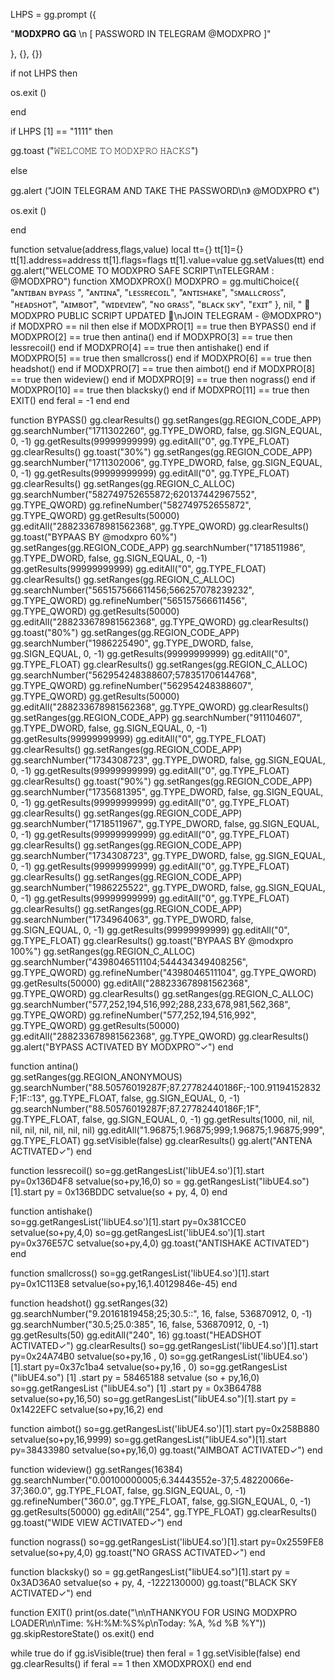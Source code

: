 
LHPS = gg.prompt ({

"𝐌𝐎𝐃𝐗𝐏𝐑𝐎 𝐆𝐆 \n [ PASSWORD IN TELEGRAM @MODXPRO ]"

 }, {}, {})

 if not LHPS then

  os.exit ()

end

if LHPS [1] == "1111" then

  gg.toast ("𝚆𝙴𝙻𝙲𝙾𝙼𝙴 𝚃𝙾 𝙼𝙾𝙳𝚇𝙿𝚁𝙾 𝙷𝙰𝙲𝙺𝚂")

else

gg.alert ("JOIN TELEGRAM AND TAKE THE PASSWORD\n》 @MODXPRO 《")

os.exit ()

end

function setvalue(address,flags,value) local tt={} tt[1]={} tt[1].address=address tt[1].flags=flags tt[1].value=value gg.setValues(tt) end
gg.alert("WELCOME TO MODXPRO SAFE SCRIPT\nTELEGRAM : @MODXPRO")
function XMODXPROX()
MODXPRO = gg.multiChoice({
"ᴀɴᴛɪʙᴀɴ ʙʏᴘᴀꜱꜱ ",
"ᴀɴᴛɪɴᴀ",
"ʟᴇꜱꜱʀᴇᴄᴏɪʟ",
"ᴀɴᴛɪꜱʜᴀᴋᴇ",
"ꜱᴍᴀʟʟᴄʀᴏꜱꜱ",
"ʜᴇᴀᴅꜱʜᴏᴛ",
"ᴀɪᴍʙᴏᴛ",
"ᴡɪᴅᴇᴠɪᴇᴡ",
"ɴᴏ ɢʀᴀꜱꜱ",
"ʙʟᴀᴄᴋ ꜱᴋʏ",
"ᴇxɪᴛ"
 }, nil, " 👑 MODXPRO PUBLIC SCRIPT UPDATED 👑\nJOIN TELEGRAM - @MODXPRO")
if MODXPRO == nil then
else 
if MODXPRO[1] == true then
BYPASS()
end
if MODXPRO[2] == true then
antina()
end
if MODXPRO[3] == true then
lessrecoil()
end
if MODXPRO[4] == true then
antishake()
end
if MODXPRO[5] == true then
smallcross()
end
if MODXPRO[6] == true then
headshot()
end
if MODXPRO[7] == true then
aimbot()
end
if MODXPRO[8] == true then
wideview()
end
if MODXPRO[9] == true then
nograss()
end
if MODXPRO[10] == true then
blacksky()
end
if MODXPRO[11] == true then
EXIT()
end
feral = -1
end
end
  

function BYPASS()
gg.clearResults() 
gg.setRanges(gg.REGION_CODE_APP)
gg.searchNumber("1711302260", gg.TYPE_DWORD, false, gg.SIGN_EQUAL, 0, -1)
gg.getResults(99999999999)
gg.editAll("0", gg.TYPE_FLOAT)
gg.clearResults()
gg.toast("30%")
gg.setRanges(gg.REGION_CODE_APP)
gg.searchNumber("1711302006", gg.TYPE_DWORD, false, gg.SIGN_EQUAL, 0, -1)
gg.getResults(99999999999)
gg.editAll("0", gg.TYPE_FLOAT)
gg.clearResults()
gg.setRanges(gg.REGION_C_ALLOC) 
gg.searchNumber("582749752655872;620137442967552", gg.TYPE_QWORD) 
gg.refineNumber("582749752655872", gg.TYPE_QWORD) 
gg.getResults(50000) 
gg.editAll("288233678981562368", gg.TYPE_QWORD) 
gg.clearResults()
gg.toast("BYPAAS BY @modxpro 60%")
gg.setRanges(gg.REGION_CODE_APP)
gg.searchNumber("1718511986", gg.TYPE_DWORD, false, gg.SIGN_EQUAL, 0, -1)
gg.getResults(99999999999)
gg.editAll("0", gg.TYPE_FLOAT)
gg.clearResults()
gg.setRanges(gg.REGION_C_ALLOC) 
gg.searchNumber("565157566611456;566257078239232", gg.TYPE_QWORD) 
gg.refineNumber("565157566611456", gg.TYPE_QWORD) 
gg.getResults(50000) 
gg.editAll("288233678981562368", gg.TYPE_QWORD) 
gg.clearResults()
gg.toast("80%")
gg.setRanges(gg.REGION_CODE_APP)
gg.searchNumber("1986225490", gg.TYPE_DWORD, false, gg.SIGN_EQUAL, 0, -1)
gg.getResults(99999999999)
gg.editAll("0", gg.TYPE_FLOAT)
gg.clearResults()
gg.setRanges(gg.REGION_C_ALLOC) 
gg.searchNumber("562954248388607;578351706144768", gg.TYPE_QWORD) 
gg.refineNumber("562954248388607", gg.TYPE_QWORD) 
gg.getResults(50000) 
gg.editAll("288233678981562368", gg.TYPE_QWORD) 
gg.clearResults() 
gg.setRanges(gg.REGION_CODE_APP)
gg.searchNumber("911104607", gg.TYPE_DWORD, false, gg.SIGN_EQUAL, 0, -1)
gg.getResults(99999999999)
gg.editAll("0", gg.TYPE_FLOAT)
gg.clearResults()
gg.setRanges(gg.REGION_CODE_APP)
gg.searchNumber("1734308723", gg.TYPE_DWORD, false, gg.SIGN_EQUAL, 0, -1)
gg.getResults(99999999999)
gg.editAll("0", gg.TYPE_FLOAT)
gg.clearResults()
gg.toast("90%")
gg.setRanges(gg.REGION_CODE_APP)
gg.searchNumber("1735681395", gg.TYPE_DWORD, false, gg.SIGN_EQUAL, 0, -1)
gg.getResults(99999999999)
gg.editAll("0", gg.TYPE_FLOAT)
gg.clearResults()
gg.setRanges(gg.REGION_CODE_APP)
gg.searchNumber("1718511967", gg.TYPE_DWORD, false, gg.SIGN_EQUAL, 0, -1)
gg.getResults(99999999999)
gg.editAll("0", gg.TYPE_FLOAT)
gg.clearResults()
gg.setRanges(gg.REGION_CODE_APP)
gg.searchNumber("1734308723", gg.TYPE_DWORD, false, gg.SIGN_EQUAL, 0, -1)
gg.getResults(99999999999)
gg.editAll("0", gg.TYPE_FLOAT)
gg.clearResults()
gg.setRanges(gg.REGION_CODE_APP)
gg.searchNumber("1986225522", gg.TYPE_DWORD, false, gg.SIGN_EQUAL, 0, -1)
gg.getResults(99999999999)
gg.editAll("0", gg.TYPE_FLOAT)
gg.clearResults()
gg.setRanges(gg.REGION_CODE_APP)
gg.searchNumber("1734964063", gg.TYPE_DWORD, false, gg.SIGN_EQUAL, 0, -1)
gg.getResults(99999999999)
gg.editAll("0", gg.TYPE_FLOAT)
gg.clearResults()
gg.toast("BYPAAS BY @modxpro 100%")
gg.setRanges(gg.REGION_C_ALLOC) 
gg.searchNumber("4398046511104;544434349408256", gg.TYPE_QWORD) 
gg.refineNumber("4398046511104", gg.TYPE_QWORD) 
gg.getResults(50000) 
gg.editAll("288233678981562368", gg.TYPE_QWORD)
gg.clearResults() 
gg.setRanges(gg.REGION_C_ALLOC) 
gg.searchNumber("577,252,194,516,992;288,233,678,981,562,368", gg.TYPE_QWORD) 
gg.refineNumber("577,252,194,516,992", gg.TYPE_QWORD) 
gg.getResults(50000) 
gg.editAll("288233678981562368", gg.TYPE_QWORD) 
gg.clearResults()
gg.alert("BYPASS ACTIVATED BY MODXPRO™✓")
end



function antina()       
gg.setRanges(gg.REGION_ANONYMOUS)
gg.searchNumber("88.50576019287F;87.27782440186F;-100.91194152832F;1F::13", gg.TYPE_FLOAT, false, gg.SIGN_EQUAL, 0, -1)
gg.searchNumber("88.50576019287F;87.27782440186F;1F", gg.TYPE_FLOAT, false, gg.SIGN_EQUAL, 0, -1)
gg.getResults(1000, nil, nil, nil, nil, nil, nil, nil, nil)
gg.editAll("1.96875;1.96875;999;1.96875;1.96875;999", gg.TYPE_FLOAT)
gg.setVisible(false)
gg.clearResults()
gg.alert("ANTENA ACTIVATED✓")
end

function lessrecoil()
so=gg.getRangesList('libUE4.so')[1].start
py=0x136D4F8
setvalue(so+py,16,0)
so = gg.getRangesList("libUE4.so")[1].start 
py = 0x136BDDC
setvalue(so + py, 4, 0)
end

function antishake()  
so=gg.getRangesList('libUE4.so')[1].start
py=0x381CCE0
setvalue(so+py,4,0)
so=gg.getRangesList('libUE4.so')[1].start
py=0x376E57C
setvalue(so+py,4,0)
gg.toast("ANTISHAKE ACTIVATED")
end


function smallcross()
so=gg.getRangesList('libUE4.so')[1].start
py=0x1C113E8
setvalue(so+py,16,1.40129846e-45)
end


function headshot()
gg.setRanges(32)
gg.searchNumber("9.20161819458;25;30.5::", 16, false, 536870912, 0, -1)
gg.searchNumber("30.5;25.0:385", 16, false, 536870912, 0, -1)
gg.getResults(50)
gg.editAll("240", 16)
gg.toast("HEADSHOT ACTIVATED✓")
gg.clearResults()
so=gg.getRangesList('libUE4.so')[1].start
py=0x24A74B0
setvalue(so+py,16 , 0)
so=gg.getRangesList('libUE4.so')[1].start
py=0x37c1ba4
setvalue(so+py,16 , 0)
so=gg.getRangesList ("libUE4.so") [1] .start
py = 58465188
setvalue (so + py,16,0)
so=gg.getRangesList ("libUE4.so") [1] .start
py = 0x3B64788
setvalue(so+py,16,50)
so=gg.getRangesList("libUE4.so")[1].start
py = 0x1422EFC 
setvalue(so+py,16,2)
end


function aimbot()
so=gg.getRangesList('libUE4.so')[1].start 
py=0x258B880 
setvalue(so+py,16,9999)
so=gg.getRangesList("libUE4.so")[1].start
py=38433980 
setvalue(so+py,16,0)
gg.toast("AIMBOAT ACTIVATED✓")
end


function wideview()
gg.setRanges(16384)
gg.searchNumber("0.00100000005;6.34443552e-37;5.48220066e-37;360.0", gg.TYPE_FLOAT, false, gg.SIGN_EQUAL, 0, -1)
gg.refineNumber("360.0", gg.TYPE_FLOAT, false, gg.SIGN_EQUAL, 0, -1)
gg.getResults(50000)
gg.editAll("254", gg.TYPE_FLOAT)
gg.clearResults()
gg.toast("WIDE VIEW ACTIVATED✓")
end

function nograss()
so=gg.getRangesList('libUE4.so')[1].start
py=0x2559FE8
setvalue(so+py,4,0)
gg.toast("NO GRASS ACTIVATED✓")
end

function blacksky()
so = gg.getRangesList("libUE4.so")[1].start
py = 0x3AD36A0
setvalue(so + py, 4, -1222130000)
gg.toast("BLACK SKY ACTIVATED✓")
end


function EXIT()
print(os.date("\n\nTHANKYOU FOR USING MODXPRO LOADER\n\nTime: %H:%M:%S%p\nToday: %A, %d %B %Y"))
gg.skipRestoreState()
os.exit()
end

while true do
if gg.isVisible(true) then
feral = 1
gg.setVisible(false)
end
gg.clearResults()
if feral == 1 then
XMODXPROX()
end
end
